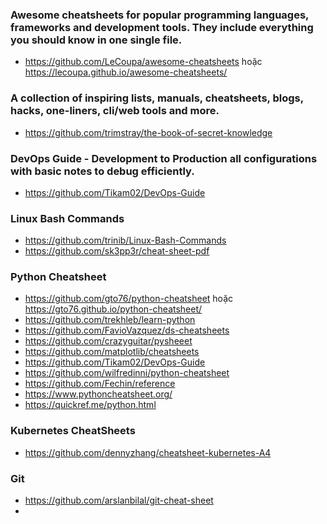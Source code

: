 ###  Awesome cheatsheets for popular programming languages, frameworks and development tools. They include everything you should know in one single file.
- https://github.com/LeCoupa/awesome-cheatsheets hoặc https://lecoupa.github.io/awesome-cheatsheets/

### A collection of inspiring lists, manuals, cheatsheets, blogs, hacks, one-liners, cli/web tools and more.
- https://github.com/trimstray/the-book-of-secret-knowledge

### DevOps Guide - Development to Production all configurations with basic notes to debug efficiently.
- https://github.com/Tikam02/DevOps-Guide

### Linux Bash Commands
- https://github.com/trinib/Linux-Bash-Commands
- https://github.com/sk3pp3r/cheat-sheet-pdf

###  Python Cheatsheet
- https://github.com/gto76/python-cheatsheet hoặc https://gto76.github.io/python-cheatsheet/
- https://github.com/trekhleb/learn-python
- https://github.com/FavioVazquez/ds-cheatsheets
- https://github.com/crazyguitar/pysheeet
- https://github.com/matplotlib/cheatsheets
- https://github.com/Tikam02/DevOps-Guide
- https://github.com/wilfredinni/python-cheatsheet
- https://github.com/Fechin/reference
- https://www.pythoncheatsheet.org/
- https://quickref.me/python.html

### Kubernetes CheatSheets
- https://github.com/dennyzhang/cheatsheet-kubernetes-A4

### Git
- https://github.com/arslanbilal/git-cheat-sheet
- 